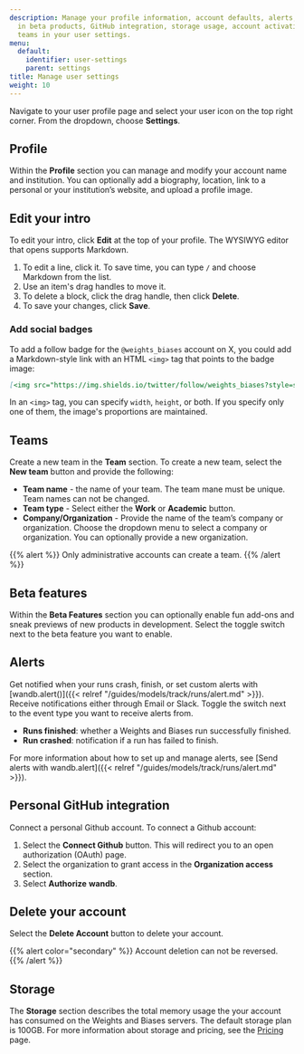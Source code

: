 ```yaml
---
description: Manage your profile information, account defaults, alerts, participation
  in beta products, GitHub integration, storage usage, account activation, and create
  teams in your user settings.
menu:
  default:
    identifier: user-settings
    parent: settings
title: Manage user settings
weight: 10
---
```


Navigate to your user profile page and select your user icon on the top right corner. From the dropdown, choose **Settings**.

## Profile

Within the **Profile** section you can manage and modify your account name and institution. You can optionally add a biography, location, link to a personal or your institution’s website, and upload a profile image.

## Edit your intro

To edit your intro, click **Edit** at the top of your profile. The WYSIWYG editor that opens supports Markdown.
1. To edit a line, click it. To save time, you can type `/` and choose Markdown from the list.
1. Use an item's drag handles to move it.
1. To delete a block, click the drag handle, then click **Delete**.
1. To save your changes, click **Save**.

### Add social badges

To add a follow badge for the `@weights_biases` account on X, you could add a Markdown-style link with an HTML `<img>` tag that points to the badge image:

```markdown
[<img src="https://img.shields.io/twitter/follow/weights_biases?style=social" alt="X: @weights_biases" >](https://x.com/intent/follow?screen_name=weights_biases)
```
In an `<img>` tag, you can specify `width`, `height`, or both. If you specify only one of them, the image's proportions are maintained.

## Teams

Create a new team in the **Team** section. To create a new team, select the **New team** button and provide the following:

* **Team name** - the name of your team. The team mane must be unique. Team names can not be changed.
* **Team type** - Select either the **Work** or **Academic** button.
* **Company/Organization** - Provide the name of the team’s company or organization. Choose the dropdown menu to select a company or organization. You can optionally provide a new organization.

{{% alert %}}
Only administrative accounts can create a team.
{{% /alert %}}

## Beta features

Within the **Beta Features** section you can optionally enable fun add-ons and sneak previews of new products in development. Select the toggle switch next to the beta feature you want to enable.

## Alerts

Get notified when your runs crash, finish, or set custom alerts with [wandb.alert()]({{< relref "/guides/models/track/runs/alert.md" >}}). Receive notifications either through Email or Slack. Toggle the switch next to the event type you want to receive alerts from.

* **Runs finished**: whether a Weights and Biases run successfully finished.
* **Run crashed**: notification if a run has failed to finish.

For more information about how to set up and manage alerts, see [Send alerts with wandb.alert]({{< relref "/guides/models/track/runs/alert.md" >}}).

## Personal GitHub integration

Connect a personal Github account. To connect a Github account:

1. Select the **Connect Github** button. This will redirect you to an open authorization (OAuth) page.
2. Select the organization to grant access in the **Organization access** section.
3. Select **Authorize** **wandb**.

## Delete your account

Select the **Delete Account** button to delete your account.

{{% alert color="secondary" %}}
Account deletion can not be reversed.
{{% /alert %}}

## Storage

The **Storage** section describes the total memory usage the your account has consumed on the Weights and Biases servers. The default storage plan is 100GB. For more information about storage and pricing, see the [Pricing](https://wandb.ai/site/pricing) page.